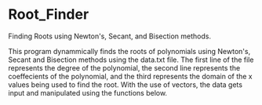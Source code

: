 # Root_Finder
Finding Roots using Newton's, Secant, and Bisection methods.

This program dynammically finds the roots of polynomials using Newton's, Secant and Bisection methods
	using the data.txt file. The first line of the file represents the degree of the polynomial,
	the second line represents the coeffecients of the polynomial, and the third represents the domain of the
	x values being used to find the root. With the use of vectors, the data gets input and manipulated using the
	functions below. 
